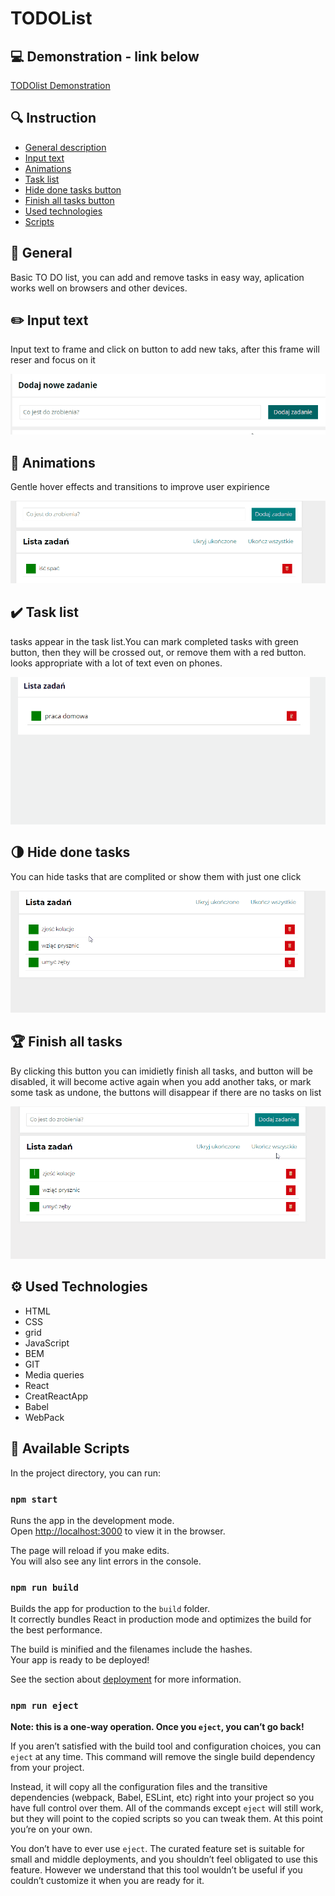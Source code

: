 # TODOList


## :computer: Demonstration - link below
[TODOlist Demonstration](https://krzysztof-jaczewski.github.io/TODOList/)
## :mag: Instruction
* [General description](#General)
* [Input text](#Input_text)
* [Animations](#Animations)
* [Task list](#Task_list)
* [Hide done tasks button](#Hide-done-tasks)
* [Finish all tasks button ](#Finish-all-tasks)
* [Used technologies](#Used-Technologies)
* [Scripts](#Available-Scripts)


## :memo: General
Basic TO DO list, you can add and remove tasks in easy way, aplication works well on browsers and other devices.
## :pencil2: Input text
Input text to frame and click on button to add new taks, after this frame will reser and focus on it

![logo](public/readme/Input.gif)

## :seedling: Animations 
Gentle hover effects and transitions to improve user expirience

![hidebutton](public/readme/animation.gif)
## :heavy_check_mark: Task list
tasks appear in the task list.You can mark completed tasks with green button, then they will be crossed out, or remove them with a red button. looks appropriate with a lot of text even on phones.

![input](public/readme/taskList.gif)
## :last_quarter_moon: Hide done tasks
You can hide tasks that are complited or show them with just one click

![hideButton](public/readme/hideDoneTasks.gif)
## :trophy: Finish all tasks
By clicking this button you can imidietly finish all tasks, and button will be disabled, it will become active again when you add another taks, or mark some task as undone, the buttons will disappear if there are no tasks on list

![hideAllTasksbutton](public/readme/allTasksDone.gif)
## :gear: Used Technologies

* HTML
* CSS 
* grid
* JavaScript
* BEM
* GIT
* Media queries
* React
* CreatReactApp
* Babel
* WebPack
## :wrench: Available Scripts

In the project directory, you can run:

### `npm start`

Runs the app in the development mode.\
Open [http://localhost:3000](http://localhost:3000) to view it in the browser.

The page will reload if you make edits.\
You will also see any lint errors in the console.

### `npm run build`

Builds the app for production to the `build` folder.\
It correctly bundles React in production mode and optimizes the build for the best performance.

The build is minified and the filenames include the hashes.\
Your app is ready to be deployed!

See the section about [deployment](https://facebook.github.io/create-react-app/docs/deployment) for more information.

### `npm run eject`

**Note: this is a one-way operation. Once you `eject`, you can’t go back!**

If you aren’t satisfied with the build tool and configuration choices, you can `eject` at any time. This command will remove the single build dependency from your project.

Instead, it will copy all the configuration files and the transitive dependencies (webpack, Babel, ESLint, etc) right into your project so you have full control over them. All of the commands except `eject` will still work, but they will point to the copied scripts so you can tweak them. At this point you’re on your own.

You don’t have to ever use `eject`. The curated feature set is suitable for small and middle deployments, and you shouldn’t feel obligated to use this feature. However we understand that this tool wouldn’t be useful if you couldn’t customize it when you are ready for it.

